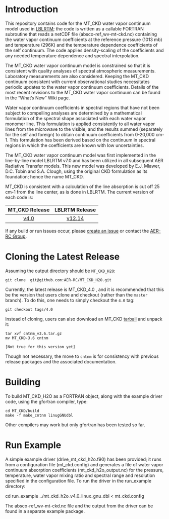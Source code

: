 # Introduction

This repository contains code for the MT_CKD water vapor continuum model used in [LBLRTM](https://github.com/AER-RC/LBLRTM); the code is written as a callable FORTRAN subroutine that reads a netCDF file (absco-ref_wv-mt-ckd.nc) containing the water vapor continuum coefficients at the reference pressure (1013 mb) and temperature (296K) and the temperature dependence coefficients of the self continuum. The code applies density-scaling of the coefficients and any needed temperature dependence and spectral interpolation.

The MT_CKD water vapor continuum model is constrained so that it is consistent with quality analyses of spectral atmospheric measurements. Laboratory measurements are also considered. Keeping the MT_CKD continuum consistent with current observational studies necessitates periodic updates to the water vapor continuum coefficients. Details of the most recent revisions to the MT_CKD water vapor continuum can be found in the “What’s New” Wiki page.

Water vapor continuum coefficients in spectral regions that have not been subject to compelling analyses are determined by a mathematical formulation of the spectral shape associated with each water vapor monomer line. This formulation is applied consistently to all water vapor lines from the microwave to the visible, and the results summed (separately for the self and foreign) to obtain continuum coefficients from 0-20,000 cm-1. This formulation has been derived based on the continuum in spectral regions in which the coefficients are known with low uncertainties.

The MT_CKD water vapor continuum model was first implemented in the line-by-line model LBLRTM v7.0 and has been utilized in all subsequent AER Radiative Transfer models. This new model was developed by E.J. Mlawer, D.C. Tobin and S.A. Clough, using the original CKD formulation as its foundation; hence the name MT_CKD.

MT_CKD is consistent with a calculation of the line absorption is cut off 25 cm-1 from the line center, as is done in LBLRTM. The current version of each code is:


| MT_CKD Release | LBLRTM Release |
| :---: | :---: | 
| [v4.0](https://github.com/AER-RC/MT_CKD_H2O/releases/tag/4.0)| [v12.14](https://github.com/AER-RC/LBLRTM/releases/tag/v12.14) |

If any build or run issues occur, please [create an issue](https://github.com/AER-RC/MT_CKD_H2O/issues) or contact the [AER-RC Group](https://github.com/AER-RC).

# Cloning the Latest Release

Assuming the output directory should be `MT_CKD_H2O`:

`git clone  git@github.com:AER-RC/MT_CKD_H2O.git`



Currently, the latest release is MT_CKD_4.0 , and it is recommended that this be the version that users clone and checkout (rather than the `master` branch). To do this, one needs to simply checkout the `4.0` tag:

```
git checkout tags/4.0
```

Instead of cloning, users can also download an MT_CKD [tarball](https://github.com/AER-RC/MT_CKD/releases/tag/v3.6) and unpack it:

```
tar xvf cntnm_v3.6.tar.gz
mv MT_CKD-3.6 cntnm

[Not true for this version yet]
```

Though not necessary, the move to `cntnm` is for consistency with previous release packages and the associated documentation.

# Building

To build MT_CKD_H2O as a FORTRAN object, along with the example driver code, using the gfortran compiler, type: 

```
cd MT_CKD/build
make -f make_cntnm linugGNUdbl
```

Other compilers may work but only gfortran has been tested so far.


# Run Example

A simple example driver (drive_mt_ckd_h2o.f90) has been provided; it runs from a configuration file (mt_ckd.config) and generates a file of water vapor continuum absorption coefficients (mt_ckd_h2o_output.nc) for the pressure, temperature, water vapor mixing ratio and spectral range and resolution specified in the configuration file. To run the driver in the run_example directory:

cd run_example
../mt_ckd_h2o_v4.0_linux_gnu_dbl < mt_ckd.config

The absco-ref_wv-mt-ckd.nc file and the output from the driver can be found in a separate example package.

